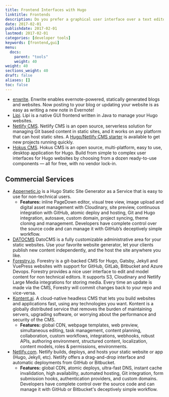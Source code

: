 ```yaml
---
title: Frontend Interfaces with Hugo
linktitle: Frontends
description: Do you prefer a graphical user interface over a text editor? Give these frontends a try.
date: 2017-02-01
publishdate: 2017-02-01
lastmod: 2017-02-01
categories: [developer tools]
keywords: [frontend,gui]
menu:
  docs:
    parent: "tools"
    weight: 40
weight: 40
sections_weight: 40
draft: false
aliases: []
toc: false
---
```


* [enwrite](https://github.com/zzamboni/enwrite). Enwrite enables evernote-powered, statically generated blogs and websites. Now posting to your blog or updating your website is as easy as writing a new note in Evernote!
* [Lipi](https://github.com/SohanChy/Lipi). Lipi is a native GUI frontend written in Java to manage your Hugo websites.
* [Netlify CMS](https://netlifycms.org). Netlify CMS is an open source, serverless solution for managing Git based content in static sites, and it works on any platform that can host static sites. A [Hugo/Netlify CMS starter](https://github.com/netlify-templates/one-click-hugo-cms) is available to get new projects running quickly.
* [Hokus CMS](https://github.com/julianoappelklein/hokus). Hokus CMS is an open source, multi-platform, easy to use, desktop application for Hugo. Build from simple to complex user interfaces for Hugo websites by choosing from a dozen ready-to-use components — all for free, with no vendor lock-in.


## Commercial Services

* [Appernetic.io](https://appernetic.io) is a Hugo Static Site Generator as a Service that is easy to use for non-technical users.
    * **Features:** inline PageDown editor, visual tree view, image upload and digital asset management with Cloudinary, site preview, continuous integration with GitHub, atomic deploy and hosting, Git and Hugo integration, autosave, custom domain, project syncing, theme cloning and management. Developers have complete control over the source code and can manage it with GitHub’s deceptively simple workflow.
* [DATOCMS](https://www.datocms.com) DatoCMS is a fully customizable administrative area for your static websites. Use your favorite website generator, let your clients publish new content independently, and the host the site anywhere you like.
* [Forestry.io](https://forestry.io/). Forestry is a git-backed CMS for Hugo, Gatsby, Jekyll and VuePress websites with support for GitHub, GitLab, Bitbucket and Azure Devops. Forestry provides a nice user interface to edit and model content for non technical editors. It supports S3, Cloudinary and Netlify Large Media integrations for storing media. Every time an update is made via the CMS, Forestry will commit changes back to your repo and vice-versa.
* [Kontent.ai](https://kontent.ai/). A cloud-native headless CMS that lets you build websites and applications fast, using any technologies you want. Kontent is a globally distributed service that removes the burden of maintaining servers, upgrading software, or worrying about the performance and security of the CMS.
    * **Features:** global CDN, webpage templates, web preview, simultaneous editing, task management, content planning, collaboration, custom workflows, integrations, webhooks, robust APIs, authoring environment, structured content, localization, content models, roles & permissions, environments.
* [Netlify.com](https://www.netlify.com). Netlify builds, deploys, and hosts your static website or app (Hugo, Jekyll, etc). Netlify offers a drag-and-drop interface and automatic deployments from GitHub or Bitbucket.
    * **Features:** global CDN, atomic deploys, ultra-fast DNS, instant cache invalidation, high availability, automated hosting, Git integration, form submission hooks, authentication providers, and custom domains. Developers have complete control over the source code and can manage it with GitHub or Bitbucket's deceptively simple workflow.
